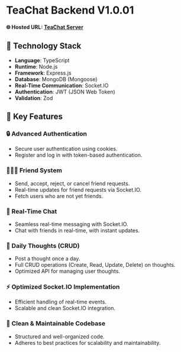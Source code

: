 
# TeaChat Backend V1.0.01

#### 🌐 Hosted URL: [TeaChat Server](https://teachat-server.vercel.app/)

## 🚀 Technology Stack

- **Language**: TypeScript
- **Runtime**: Node.js
- **Framework**: Express.js
- **Database**: MongoDB (Mongoose)
- **Real-Time Communication**: Socket.IO
- **Authentication**: JWT (JSON Web Token)
- **Validation**: Zod

## 🎯 Key Features

### 🔒 Advanced Authentication
- Secure user authentication using cookies.
- Register and log in with token-based authentication.

### 🧑‍🤝‍🧑 Friend System
- Send, accept, reject, or cancel friend requests.
- Real-time updates for friend requests via Socket.IO.
- Fetch users who are not yet friends.

### 💬 Real-Time Chat
- Seamless real-time messaging with Socket.IO.
- Chat with friends in real-time, with instant updates.

### 📝 Daily Thoughts (CRUD)
- Post a thought once a day.
- Full CRUD operations (Create, Read, Update, Delete) on thoughts.
- Optimized API for managing user thoughts.

### ⚡ Optimized Socket.IO Implementation
- Efficient handling of real-time events.
- Scalable and clean Socket.IO integration.

### 🧼 Clean & Maintainable Codebase
- Structured and well-organized code.
- Adheres to best practices for scalability and maintainability.

